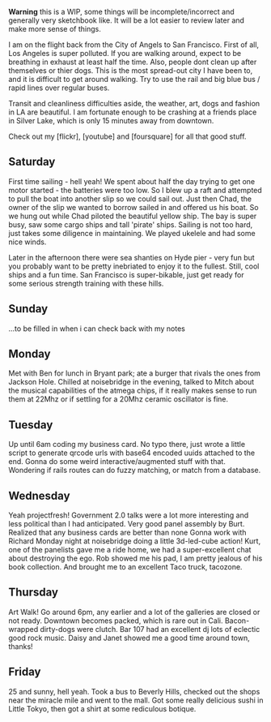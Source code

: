   **Warning** this is a WIP, some things will be incomplete/incorrect and generally very sketchbook like. It will be a lot easier to review later and make more sense of things.

  I am on the flight back from the City of Angels to San Francisco.
  First of all, Los Angeles is super polluted. If you are walking around, expect to be breathing in exhaust at least half the time. Also, people dont clean up after themselves or thier dogs.
  This is the most spread-out city I have been to, and it is difficult to get around walking.
  Try to use the rail and big blue bus / rapid lines over regular buses.

  Transit and cleanliness difficulties aside, the weather, art, dogs and fashion in LA are beautiful.
  I am fortunate enough to be crashing at a friends place in Silver Lake, which is only 15 minutes away from downtown.

  Check out my [flickr], [youtube] and [foursquare] for all that good stuff.

Saturday
--------
  First time sailing - hell yeah! We spent about half the day trying to get one motor started - the batteries were too low. So I blew up a raft and attempted to pull the boat into another slip so we could sail out. Just then Chad, the owner of the slip we wanted to borrow sailed in and offered us his boat. So we hung out while Chad piloted the beautiful yellow ship. The bay is super busy, saw some cargo ships and tall 'pirate' ships. Sailing is not too hard, just takes some diligence in maintaining. We played ukelele and had some nice winds.

  Later in the afternoon there were sea shanties on Hyde pier - very fun but you probably want to be pretty inebriated to enjoy it to the fullest. Still, cool ships and a fun time. San Francisco is super-bikable, just get ready for some serious strength training with these hills.

Sunday
------
 ...to be filled in when i can check back with my notes

Monday
------
  Met with Ben for lunch in Bryant park; ate a burger that rivals the ones from Jackson Hole.
  Chilled at noisebridge in the evening, talked to Mitch about the musical capabilities of the atmega chips, if it really makes sense to run them at 22Mhz or if settling for a 20Mhz ceramic oscillator is fine.

Tuesday
-------
  Up until 6am coding my business card. No typo there, just wrote a little script to generate qrcode urls with base64 encoded uuids attached to the end. Gonna do some weird interactive/augmented stuff with that. Wondering if rails routes can do fuzzy matching, or match from a database.

Wednesday
---------
  Yeah projectfresh! Government 2.0 talks were a lot more interesting and less political than I had anticipated. Very good panel assembly by Burt. Realized that any business cards are better than none
  Gonna work with Richard Monday night at noisebridge doing a little 3d-led-cube action!
  Kurt, one of the panelists gave me a ride home, we had a super-excellent chat about destroying the ego.
  Rob showed me his pad, I am pretty jealous of his book collection. And brought me to an excellent Taco truck, tacozone.

Thursday
--------
  Art Walk! Go around 6pm, any earlier and a lot of the galleries are closed or not ready. Downtown becomes packed, which is rare out in Cali. Bacon-wrapped dirty-dogs were clutch. Bar 107 had an excellent dj lots of eclectic good rock music. Daisy and Janet showed me a good time around town, thanks!

Friday
------
  25 and sunny, hell yeah. Took a bus to Beverly Hills, checked out the shops near the miracle mile and went to the mall. Got some really delicious sushi in Little Tokyo, then got a shirt at some rediculous botique.
